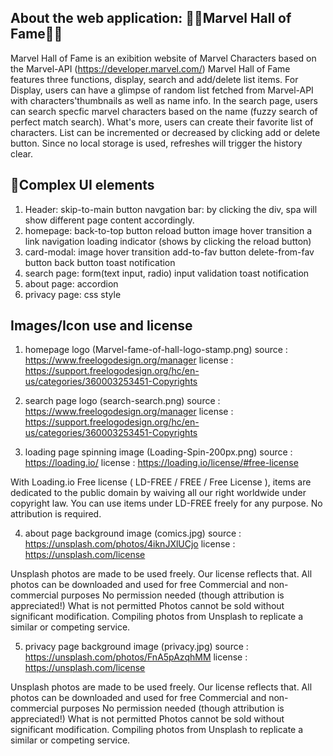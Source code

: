 ## About the web application: 🦸‍♀️Marvel Hall of Fame🦸‍♂️
Marvel Hall of Fame is an exibition website of Marvel Characters based on the Marvel-API (https://developer.marvel.com/)
Marvel Hall of Fame features three functions, display, search and add/delete list items.
For Display, users can have a glimpse of random list fetched from Marvel-API with characters'thumbnails as well as name info.
In the search page, users can search specfic marvel characters based on the name (fuzzy search of perfect match search).
What's more, users can create their favorite list of characters. List can be incremented or decreased by clicking add or delete button. Since no local storage is used, refreshes will trigger the history clear.

## 🔬Complex UI elements
1. Header:
    skip-to-main button
    navgation bar: by clicking the div, spa will show different page content accordingly.
2. homepage:
    back-to-top button
    reload button
    image hover transition
    a link navigation
    loading indicator (shows by clicking the reload button)
3. card-modal:
    image hover transition
    add-to-fav button
    delete-from-fav button
    back button
    toast notification
4. search page:
    form(text input, radio)
    input validation
    toast notification
5. about page:
    accordion
6. privacy page:
    css style

## Images/Icon use and license
1. homepage logo (Marvel-fame-of-hall-logo-stamp.png)
source : https://www.freelogodesign.org/manager
license : https://support.freelogodesign.org/hc/en-us/categories/360003253451-Copyrights

2. search page logo (search-search.png)
source : https://www.freelogodesign.org/manager
license : https://support.freelogodesign.org/hc/en-us/categories/360003253451-Copyrights

3. loading page spinning image (Loading-Spin-200px.png)
source : https://loading.io/
license : https://loading.io/license/#free-license

With Loading.io Free license ( LD-FREE / FREE / Free License ), items are dedicated to the public domain by waiving all our right worldwide under copyright law. You can use items under LD-FREE freely for any purpose. No attribution is required.

4. about page background image (comics.jpg)
source : https://unsplash.com/photos/4iknJXlUCjo
license : https://unsplash.com/license

Unsplash photos are made to be used freely. Our license reflects that.
    All photos can be downloaded and used for free
    Commercial and non-commercial purposes
    No permission needed (though attribution is appreciated!)
What is not permitted
    Photos cannot be sold without significant modification.
    Compiling photos from Unsplash to replicate a similar or competing service.

5. privacy page background image (privacy.jpg)
source : https://unsplash.com/photos/FnA5pAzqhMM
license : https://unsplash.com/license

Unsplash photos are made to be used freely. Our license reflects that.
    All photos can be downloaded and used for free
    Commercial and non-commercial purposes
    No permission needed (though attribution is appreciated!)
What is not permitted
    Photos cannot be sold without significant modification.
    Compiling photos from Unsplash to replicate a similar or competing service.
